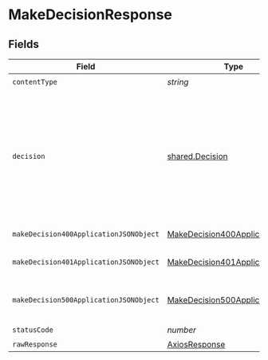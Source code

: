 # MakeDecisionResponse


## Fields

| Field                                                                                                                        | Type                                                                                                                         | Required                                                                                                                     | Description                                                                                                                  |
| ---------------------------------------------------------------------------------------------------------------------------- | ---------------------------------------------------------------------------------------------------------------------------- | ---------------------------------------------------------------------------------------------------------------------------- | ---------------------------------------------------------------------------------------------------------------------------- |
| `contentType`                                                                                                                | *string*                                                                                                                     | :heavy_check_mark:                                                                                                           | N/A                                                                                                                          |
| `decision`                                                                                                                   | [shared.Decision](../../models/shared/decision.md)                                                                           | :heavy_minus_sign:                                                                                                           | Decision rendered by applying the policy against the provided data. Response will be modeled by the data and rego processed. |
| `makeDecision400ApplicationJSONObject`                                                                                       | [MakeDecision400ApplicationJSON](../../models/operations/makedecision400applicationjson.md)                                  | :heavy_minus_sign:                                                                                                           | The request is malformed<br/>                                                                                                |
| `makeDecision401ApplicationJSONObject`                                                                                       | [MakeDecision401ApplicationJSON](../../models/operations/makedecision401applicationjson.md)                                  | :heavy_minus_sign:                                                                                                           | The request is unauthorized<br/>                                                                                             |
| `makeDecision500ApplicationJSONObject`                                                                                       | [MakeDecision500ApplicationJSON](../../models/operations/makedecision500applicationjson.md)                                  | :heavy_minus_sign:                                                                                                           | Something unexpected happened on the server.                                                                                 |
| `statusCode`                                                                                                                 | *number*                                                                                                                     | :heavy_check_mark:                                                                                                           | N/A                                                                                                                          |
| `rawResponse`                                                                                                                | [AxiosResponse](https://axios-http.com/docs/res_schema)                                                                      | :heavy_minus_sign:                                                                                                           | N/A                                                                                                                          |